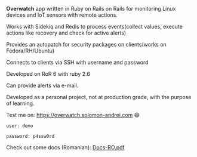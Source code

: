 **Overwatch** app written in Ruby on Rails on Rails for monitoring Linux devices and IoT sensors with remote actions.

Works with Sidekiq and Redis to process events(collect values, execute actions like recovery and check for active alerts)

Provides an autopatch for security packages on clients(works on Fedora/RH/Ubuntu)

Connects to clients via SSH with username and password

Developed on RoR 6 with ruby 2.6

Can provide alerts via e-mail.

Developed as a personal project, not at production grade, with the purpose of learning. 

Test me on:
https://overwatch.solomon-andrei.com :smile: 
```
user: demo 

password: p4ssw0rd
```

Check out some docs (Romanian):
[Docs-RO.pdf](https://github.com/andreisolo0/Overwatch-IoT-Systems-Monitoring/files/9039898/proiect-28-71.pdf)
